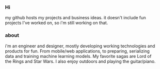 ### Hi
my github hosts my projects and business ideas. it doesn't include fun projects I've worked on, so i'm still working on that. 

### about
i'm an engineer and designer, mostly developing working technologies and products for fun. From mobile/web applications, to preparing, serializing data and training machine learning models. My favorite sagas are Lord of the Rings and Star Wars. I also enjoy outdoors and playing the guitar/piano.

<!--
**Taycanstar/Taycanstar** is a ✨ _special_ ✨ repository because its `README.md` (this file) appears on your GitHub profile.

Here are some ideas to get you started:

- 🔭 I’m currently working on ...
- 🌱 I’m currently learning ...
- 👯 I’m looking to collaborate on ...
- 🤔 I’m looking for help with ...
- 💬 Ask me about ...
- 📫 How to reach me: ...
- 😄 Pronouns: ...
- ⚡ Fun fact: ...
-->
